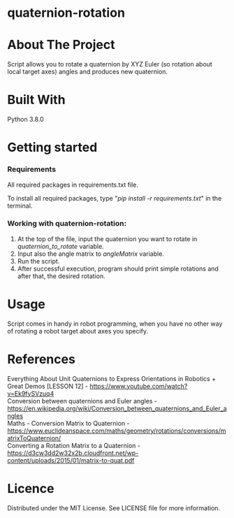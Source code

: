# quaternion-rotation

# About The Project
Script allows you to rotate a quaternion by XYZ Euler (so rotation about local target axes) angles and produces new quaternion.

# Built With
Python 3.8.0

# Getting started
### Requirements

All required packages in requirements.txt file.

To install all required packages, type "_pip install -r requirements.txt_" in the terminal.

### Working with quaternion-rotation:
1. At the top of the file, input the quaternion you want to rotate in *quaternion_to_rotate* variable.
2. Input also the angle matrix to _angleMatrix_ variable.
3. Run the script.
4. After successful execution, program should print simple rotations and after that, the desired rotation.

# Usage
Script comes in handy in robot programming, when you have no other way of rotating a robot target about axes you specify.

# References
Everything About Unit Quaternions to Express Orientations in Robotics + Great Demos [LESSON 12] - https://www.youtube.com/watch?v=Ek9fySVzuq4  
Conversion between quaternions and Euler angles - https://en.wikipedia.org/wiki/Conversion_between_quaternions_and_Euler_angles  
Maths - Conversion Matrix to Quaternion - https://www.euclideanspace.com/maths/geometry/rotations/conversions/matrixToQuaternion/  
Converting a Rotation Matrix to a Quaternion - https://d3cw3dd2w32x2b.cloudfront.net/wp-content/uploads/2015/01/matrix-to-quat.pdf  

# Licence
Distributed under the MIT License. See LICENSE file for more information.
